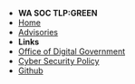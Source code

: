 - **WA SOC TLP:GREEN**
- [Home](/)
- [Advisories](/advisories.md)
- **Links**
- [Office of Digital Government](https://www.wa.gov.au/organisation/department-of-the-premier-and-cabinet/office-of-digital-government)
- [Cyber Security Policy](https://www.wa.gov.au/government/publications/wa-government-cyber-security-policy)
- [Github](https://github.com/wagov)